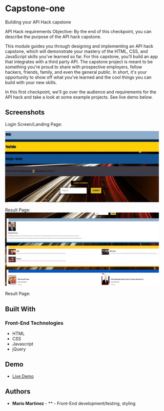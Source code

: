 # Capstone-one
Building your API Hack capstone

API Hack requirements
Objective: By the end of this checkpoint, you can describe the purpose of the API hack capstone.

This module guides you through designing and implementing an API hack capstone, which will demonstrate your mastery of the HTML, CSS, and JavaScript skills you've learned so far. For this capstone, you'll build an app that integrates with a third party API. The capstone project is meant to be something you're proud to share with prospective employers, fellow hackers, friends, family, and even the general public. In short, it's your opportunity to show off what you've learned and the cool things you can build with your new skills.

In this first checkpoint, we'll go over the audience and requirements for the API hack and take a look at some example projects.
See live demo below.


## Screenshots
Login Screen/Landing Page:

![login screen](img/Capture.JPG)

Result Page:
![login screen](img/results.JPG)

Result Page:

## Built With

### Front-End Technologies
* HTML    
* CSS
* Javascript
* jQuery

## Demo

- [Live Demo](https://mntri4.github.io/Capstone-one/)

## Authors

* **Mario Martinez** - ** - Front-End development/testing, styling

